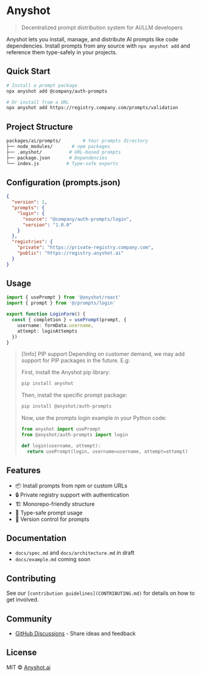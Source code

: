 # Anyshot

> Decentralized prompt distribution system for AI/LLM developers

Anyshot lets you install, manage, and distribute AI prompts like code dependencies. Install prompts from any source with `npx anyshot add` and reference them type-safely in your projects.

## Quick Start

```bash
# Install a prompt package
npx anyshot add @company/auth-prompts

# Or install from a URL
npx anyshot add https://registry.company.com/prompts/validation
```

## Project Structure

```bash
packages/ai/prompts/        # Your prompts directory
├── node_modules/       # npm packages
├── .anyshot/          # URL-based prompts
├── package.json       # Dependencies
└── index.js          # Type-safe exports
```

## Configuration (prompts.json)

```json
{
  "version": 1,
  "prompts": {
    "login": {
      "source": "@company/auth-prompts/login",
      "version": "1.0.0"
    }
  },
  "registries": {
    "private": "https://private-registry.company.com",
    "public": "https://registry.anyshot.ai"
  }
}
```

## Usage

```typescript
import { usePrompt } from '@anyshot/react'
import { prompt } from '@/prompts/login'

export function LoginForm() {
  const { completion } = usePrompt(prompt, {
    username: formData.username,
    attempt: loginAttempts
  })
}
```

> [!info] PIP support
> Depending on customer demand, we may add support for PIP packages in the future. E.g:
>
> First, install the Anyshot pip library:
>
> ```bash
> pip install anyshot
> ```
>
> Then, install the specific prompt package:
>
> ```bash
> pip install @anyshot/auth-prompts
> ```
>
> Now, use the prompts login example in your Python code:
>
> ```python
> from anyshot import usePrompt
> from @anyshot/auth-prompts import login
>
> def login(username, attempt):
>   return usePrompt(login, username=username, attempt=attempt)
> ```

## Features

- 📦 Install prompts from npm or custom URLs
- 🔒 Private registry support with authentication
- 🏗️ Monorepo-friendly structure
- 💪 Type-safe prompt usage
- 🔄 Version control for prompts

## Documentation

- `docs/spec.md` and `docs/architecture.md` in draft
- `docs/example.md` coming soon

## Contributing

See our `[contribution guidelines](CONTRIBUTING.md)` for details on how to get involved.

## Community

- [GitHub Discussions](https://github.com/corporai/anyshot/discussions) - Share ideas and feedback

## License

MIT © [Anyshot.ai](https://anyshot.ai)
